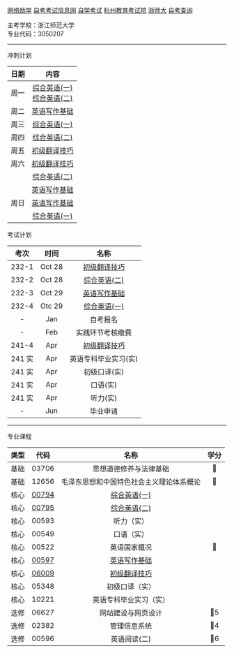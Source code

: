 [网络助学](https://zhejiang.zikao365.com)
[自考考试信息网](https://zk.zjzs.net/)
[自学考试](https://www.zjzs.net/moban/index/2c9081f061d15b160161d1661f040016_tree.html)
[杭州教育考试院](http://www.hzjyksy.cn/)
[浙师大](http://j.zjnu.edu.cn/910/list.htm)
[自考查询](http://61.175.196.157/zkcxController.do?list)

主考学校：浙江师范大学<br/>
专业代码：3050207

<a-countdown name="自考" date="2023-10-28"></a-countdown>
<a-remind message="自考报名" start="2023-1-1" end="2023-1-31"></a-remind>
<a-remind message="实践环节考核缴费" start="2023-2-1" end="2023-2-28"></a-remind>

---

冲刺计划

| 日期 |                         内容                          |
| :--: | :---------------------------------------------------: |
| 周一 | [综合英语(一)](00794.md)<br/>[综合英语(二)](00795.md) |
| 周二 |               [英语写作基础](00597.md)                |
| 周三 |               [综合英语(一)](00794.md)                |
| 周四 |               [综合英语(二)](00795.md)                |
| 周五 |               [初级翻译技巧](06009.md)                |
| 周六 |               [初级翻译技巧](06009.md)                |
|      |               [综合英语(二)](00795.md)                |
|      |               [英语写作基础](00597.md)                |
| 周日 |               [英语写作基础](00597.md)                |
|      |               [综合英语(一)](00794.md)                |

考试计划

|  考次  |  时间  |           名称           |
| :----: | :----: | :----------------------: |
| 232-1  | Oct 28 | [初级翻译技巧](06009.md) |
| 232-2  | Oct 28 | [综合英语(二)](00795.md) |
| 232-3  | Oct 29 | [英语写作基础](00597.md) |
| 232-4  | Otc 29 | [综合英语(一)](00794.md) |
|   -    |  Jan   |         自考报名         |
|   -    |  Feb   |     实践环节考核缴费     |
| 241-4  |  Apr   | [初级翻译技巧](06009.md) |
| 241 实 |  Apr   |   英语专科毕业实习(实)   |
| 241 实 |  Apr   |       初级口译(实)       |
| 241 实 |  Apr   |         口语(实)         |
| 241 实 |  Apr   |         听力(实)         |
|   -    |  Jun   |         毕业申请         |

---

专业课程

| 类型 |       代码        |                   名称                   | 学分 |
| :--: | :---------------: | :--------------------------------------: | :--: |
| 基础 |       03706       |          思想道德修养与法律基础          |  🥇  |
| 基础 |       12656       | 毛泽东思想和中国特色社会主义理论体系概论 |  🥇  |
| 核心 | [00794](00794.md) |         [综合英语(一)](00794.md)         |      |
| 核心 | [00795](00795.md) |         [综合英语(二)](00795.md)         |      |
| 核心 |       00593       |                听力（实）                |      |
| 核心 |       00549       |                口语（实）                |      |
| 核心 |       00522       |               英语国家概况               |  🥇  |
| 核心 | [00597](00597.md) |         [英语写作基础](00597.md)         |      |
| 核心 | [06009](06009.md) |         [初级翻译技巧](06009.md)         |      |
| 核心 |       05348       |              初级口译（实）              |      |
| 核心 |       10221       |          英语专科毕业实习（实）          |      |
| 选修 |       06627       |            网站建设与网页设计            | 🥇5  |
| 选修 |       02382       |               管理信息系统               | 🥇4  |
| 选修 |       00596       |               英语阅读(二)               | 🥇6  |

